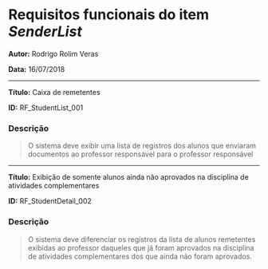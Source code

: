 Requisitos funcionais do item *SenderList*
=========================================

**Autor:**  Rodrigo Rolim Veras

**Data:**   16/07/2018

----

**Título:** Caixa de remetentes

**ID:**     RF_StudentList_001

### Descrição

> O sistema deve exibir uma lista de registros dos alunos que enviaram documentos ao professor responsável para o professor responsável

----

**Título:** Exibição de somente alunos ainda não aprovados na disciplina de atividades complementares

**ID:**     RF_StudentDetail_002

### Descrição

>  O sistema deve diferenciar os registros da lista de alunos remetentes exibidas ao professor daqueles que já foram aprovados na disciplina de atividades complementares dos que ainda não foram aprovados.
